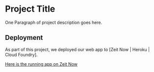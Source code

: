 # Project Title

One Paragraph of project description goes here.

## Deployment

As part of this project, we deployed our web app to [Zeit Now | Heroku | Cloud Foundry].

[Here is the running app on Zeit Now](/.)
